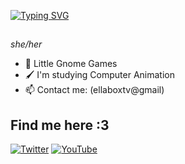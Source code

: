 [![Typing SVG](https://readme-typing-svg.demolab.com?font=Fira+Code&pause=1000&color=8565F7&random=false&width=435&lines=Hello!+I'm+Ellabox)](https://git.io/typing-svg)

##

*she/her*
- 🌱 Little Gnome Games
- 🖌️ I'm studying Computer Animation 
- 📫 Contact me: (ellaboxtv@gmail)

## Find me here :3

[![Twitter](https://img.shields.io/badge/-Twitter-1DA1F2?style=flat-square&logo=twitter&logoColor=white)](https://twitter.com/ellaboxd)
[![YouTube](https://img.shields.io/badge/-YouTube-FF0000?style=flat-square&logo=youtube&logoColor=white)](https://www.youtube.com/@ELLABOXS)


